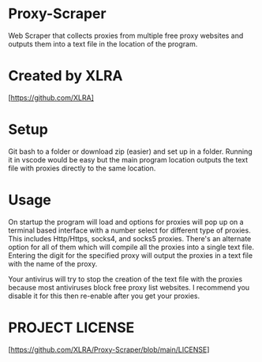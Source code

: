 # Proxy-Scraper
Web Scraper that collects proxies from multiple free proxy websites and outputs them into a text file in the location of the program.

# Created by XLRA 
[https://github.com/XLRA] 

# Setup
Git bash to a folder or download zip (easier) and set up in a folder. Running it in vscode would be easy but the main program location outputs the text file with proxies directly to the same location.

# Usage
On startup the program will load and options for proxies will pop up on a terminal based interface with a number select for different type of proxies. This includes Http/Https, socks4, and socks5 proxies. There's an alternate option for all of them which will compile all the proxies into a single text file. Entering the digit for the specified proxy will output the proxies in a text file with the name of the proxy.

Your antivirus will try to stop the creation of the text file with the proxies because most antiviruses block free proxy list websites. I recommend you disable it for this then re-enable after you get your proxies.

# PROJECT LICENSE
[https://github.com/XLRA/Proxy-Scraper/blob/main/LICENSE]

